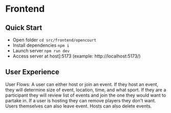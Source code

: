 # Frontend

## Quick Start
- Open folder `cd src/frontend/opencourt`
- Install dependencies `npm i`
- Launch server `npm run dev`
- Access server at host]:5173 (example: http://localhost:5173/)

## User Experience
User Flows: A user can either host or join an event. If they host an event, they will determine size of event, location, time, and what sport. If they are a participant they will review list of events and join the one they would want to partake in. If a user is hosting they can remove players they don't want. Users themselves can also leave event. Hosts can also delete events.

